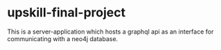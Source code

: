 # upskill-final-project
This is a server-application which hosts a graphql api as an interface for communicating with a neo4j database.
